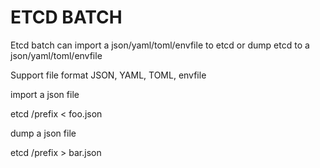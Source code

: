 # ETCD BATCH


Etcd batch can import a json/yaml/toml/envfile to etcd or dump etcd to a json/yaml/toml/envfile

Support file format JSON, YAML, TOML, envfile

import a json file

etcd /prefix < foo.json

dump a json file

etcd /prefix > bar.json


